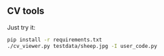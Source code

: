 CV tools
---

Just try it:
```bash
pip install -r requirements.txt
./cv_viewer.py testdata/sheep.jpg -I user_code.py
```
